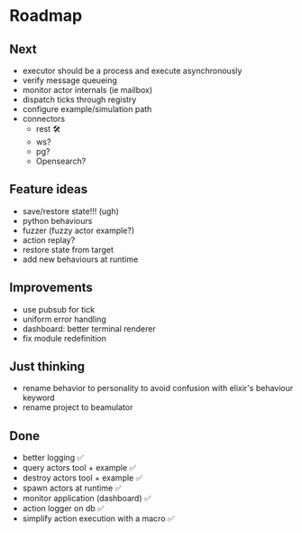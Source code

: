 # Roadmap

## Next
- executor should be a process and execute asynchronously
- verify message queueing
- monitor actor internals (ie mailbox)
- dispatch ticks through registry
- configure example/simulation path
- connectors
  - rest 🛠️
  - ws?
  - pg?
  - Opensearch?

## Feature ideas
- save/restore state!!! (ugh)
- python behaviours
- fuzzer (fuzzy actor example?)
- action replay?
- restore state from target
- add new behaviours at runtime

## Improvements
- use pubsub for tick
- uniform error handling
- dashboard: better terminal renderer
- fix module redefinition

## Just thinking
- rename behavior to personality to avoid confusion with elixir's behaviour keyword
- rename project to beamulator

## Done
- better logging ✅
- query actors tool + example ✅
- destroy actors tool + example ✅
- spawn actors at runtime ✅
- monitor application (dashboard) ✅
- action logger on db ✅
- simplify action execution with a macro ✅
